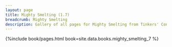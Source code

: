 ```yaml
---
layout: page
title: Mighty Smelting (1.7)
breadcrumb: Mighty Smelting
description: Gallery of all pages for Mighty Smelting from Tinkers' Construct in Minecraft 1.7.10.
---
```


{%include book/pages.html book=site.data.books.mighty_smelting_7 %}